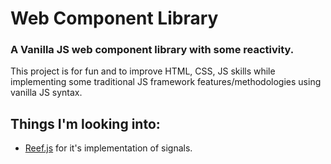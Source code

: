# Web Component Library
### A Vanilla JS web component library with some reactivity.

This project is for fun and to improve HTML, CSS, JS skills while implementing some traditional JS framework features/methodologies using vanilla JS syntax.

## Things I'm looking into:
- [Reef.js](https://github.com/cferdinandi/reef) for it's implementation of signals.
